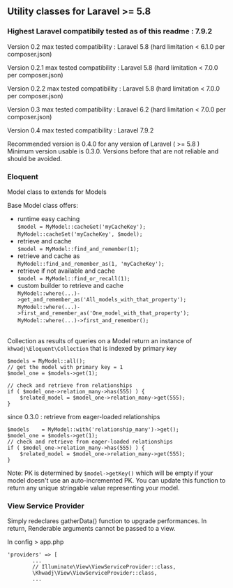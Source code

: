 ## Utility classes for Laravel >= 5.8 
### Highest Laravel compatibily tested as of this readme : 7.9.2

Version 0.2   max tested compatibility : Laravel 5.8 (hard limitation < 6.1.0 per composer.json)

Version 0.2.1 max tested compatibility : Laravel 5.8 (hard limitation < 7.0.0 per composer.json)

Version 0.2.2 max tested compatibility : Laravel 5.8 (hard limitation < 7.0.0 per composer.json)

Version 0.3   max tested compatibility : Laravel 6.2 (hard limitation < 7.0.0 per composer.json)

Version 0.4   max tested compatibility : Laravel 7.9.2



Recommended version is 0.4.0 for any version of Laravel ( >= 5.8 )
Minimum version usable is 0.3.0. Versions before that are not reliable and should be avoided.

### Eloquent

Model class to extends for Models

Base Model class offers:
- runtime easy caching 
<br>`$model = MyModel::cacheGet('myCacheKey');`  
`MyModel::cacheSet('myCacheKey', $model);`  
- retrieve and cache 
<br>`$model = MyModel::find_and_remember(1);`
- retrieve and cache as 
<br>`MyModel::find_and_remember_as(1, 'myCacheKey');`
- retrieve if not available and cache 
<br>`$model = MyModel::find_or_recall(1);`
- custom builder to retrieve and cache
<br> `MyModel::where(...)->get_and_remember_as('All_models_with_that_property');`
<br> `MyModel::where(...)->first_and_remember_as('One_model_with_that_property');`
<br> `MyModel::where(...)->first_and_remember();`

<br>Collection as results of queries on a Model return an instance of `khwadj\Eloquent\Collection` that is indexed by primary key

```
$models = MyModel::all();
// get the model with primary key = 1
$model_one = $models->get(1);

// check and retrieve from relationships
if ( $model_one->relation_many->has(555) ) {
    $related_model = $model_one->relation_many->get(555);
}
```

since 0.3.0 : retrieve from eager-loaded relationships
```
$models    = MyModel::with('relationship_many')->get();
$model_one = $models->get(1);
// check and retrieve from eager-loaded relationships
if ( $model_one->relation_many->has(555) ) {
    $related_model = $model_one->relation_many->get(555);
}
```

Note: PK is determined by `$model->getKey()` which will be empty if your model doesn't use an auto-incremented PK. You can update this function to return any unique stringable value representing your model.

### View Service Provider

Simply redeclares gatherData() function to upgrade performances.
In return, Renderable arguments cannot be passed to a view.

In config > app.php

```
'providers' => [
        ...
        // Illuminate\View\ViewServiceProvider::class,
        \Khwadj\View\ViewServiceProvider::class,
        ...
```